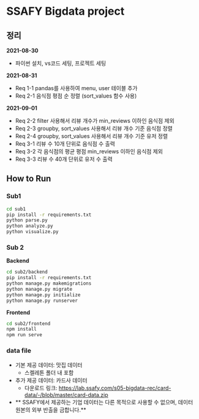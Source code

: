 # SSAFY Bigdata project

## 정리

**2021-08-30**

- 파이썬 설치, vs코드 세팅, 프로젝트 세팅

**2021-08-31**

- Req 1-1 pandas를 사용하여 menu, user 테이블 추가
- Req 2-1 음식점 평점 순 정렬 (sort_values 함수 사용)

**2021-09-01**

- Req 2-2 filter 사용해서 리뷰 개수가 min_reviews 이하인 음식점 제외
- Req 2-3 groupby, sort_values 사용해서 리뷰 개수 기준 음식점 정렬
- Req 2-4 groupby, sort_values 사용해서 리뷰 개수 기준 유저 정렬
- Req 3-1 리뷰 수 10개 단위로 음식점 수 출력
- Req 3-2 각 음식점의 평균 평점 min_reviews 이하인 음식점 제외
- Req 3-3 리뷰 수 40개 단위로 유저 수 출력

## How to Run

### Sub1

```sh
cd sub1
pip install -r requirements.txt
python parse.py
python analyze.py
python visualize.py
```

### Sub 2

**Backend**

```sh
cd sub2/backend
pip install -r requirements.txt
python manage.py makemigrations
python manage.py migrate
python manage.py initialize
python manage.py runserver
```

**Frontend**

```sh
cd sub2/frontend
npm install
npm run serve
```

### data file

- 기본 제공 데이터: 맛집 데이터
  - 스켈레톤 폴더 내 포함
- 추가 제공 데이터: 카드사 데이터
  - 다운로드 링크: https://lab.ssafy.com/s05-bigdata-rec/card-data/-/blob/master/card-data.zip
- ** SSAFY에서 제공하는 기업 데이터는 다른 목적으로 사용할 수 없으며, 데이터 원본의 외부 반출을 금합니다.**
